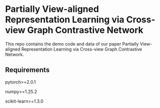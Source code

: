 # Partially View-aligned Representation Learning via Cross-view Graph Contrastive Network
This repo contains the demo code and data of our paper Partially View-aligned Representation Learning via Cross-view Graph Contrastive Network.
## Requirements

pytorch>=2.0.1 

numpy>=1.25.2

scikit-learn>=1.3.0
